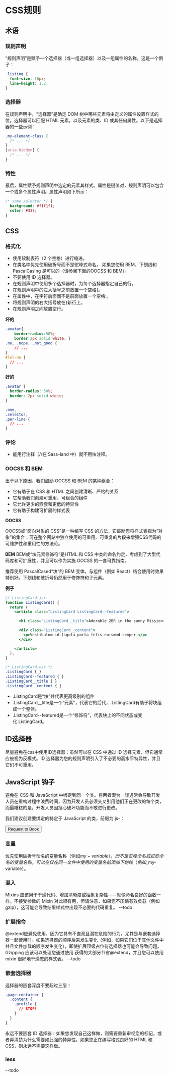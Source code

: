 # CSS规则

## 术语

### 规则声明
“规则声明”是赋予一个选择器（或一组选择器）以及一组属性的名称。这是一个例子：
```css
.listing {
  font-size: 18px;
  line-height: 1.2;
}
```
### 选择器
在规则声明中，“选择器”是确定 DOM 树中哪些元素将由定义的属性设置样式的位。选择器可以匹配 HTML 元素，以及元素的类、ID 或其任何属性。以下是选择器的一些示例：
```css
.my-element-class {
  /* ... */
}
[aria-hidden] {
  /* ... */
}
```
### 特性
最后，属性赋予规则声明中选定的元素其样式。属性是键值对，规则声明可以包含一个或多个属性声明。属性声明如下所示：

```css
/* some selector */ {
  background: #f1f1f1;
  color: #333;
}
```

## CSS

### 格式化
* 使用软制表符（2 个空格）进行缩进。
* 在类名中优先使用破折号而不是驼峰式命名。
  如果您使用 BEM，下划线和 PascalCasing 是可以的（请参阅下面的OOCSS 和 BEM）。
* 不要使用 ID 选择器。
* 在规则声明中使用多个选择器时，为每个选择器指定自己的行。
* 在规则声明中的左大括号之前放置一个空格{。
* 在属性中，在字符后面而不是前面放置一个空格:。
* 将规则声明的右大括号放在}新行上。
* 在规则声明之间放置空行。

**坏的**
```css
.avatar{
    border-radius:50%;
    border:2px solid white; }
.no, .nope, .not_good {
    // ...
}
#lol-no {
  // ...
}
```
**好的**
```css
.avatar {
  border-radius: 50%;
  border: 2px solid white;
}

.one,
.selector,
.per-line {
  // ...
}
```
### 评论
* 能用行注释（//在 Sass-land 中）就不用块注释。

### OOCSS 和 BEM
出于以下原因，我们鼓励 OOCSS 和 BEM 的某种组合：

* 它有助于在 CSS 和 HTML 之间创建清晰、严格的关系
* 它帮助我们创建可重用、可组合的组件
* 它允许更少的嵌套和更低的特异性
* 它有助于构建可扩展的样式表

**OOCSS**

OOCSS或“面向对象的 CSS”是一种编写 CSS 的方法，它鼓励您将样式表视为“对象”的集合：可在整个网站中独立使用的可重用、可重复的片段来增强CSS代码的可维护性和重用性的方法论。

**BEM**
BEM或“块元素修饰符”是HTML 和 CSS 中类的命名约定，考虑到了大型代码库和可扩展性，并且可以作为实施 OOCSS 的一套可靠指南。

推荐使用 PascalCased“块”的 BEM 变体，与组件（例如 React）结合使用时效果特别好。下划线和破折号仍然用于修饰符和子元素。

**例子**

```jsx
// ListingCard.jsx
function ListingCard() {
  return (
    <article class="ListingCard ListingCard--featured">

      <h1 class="ListingCard__title">Adorable 2BR in the sunny Mission</h1>

      <div class="ListingCard__content">
        <p>Vestibulum id ligula porta felis euismod semper.</p>
      </div>

    </article>
  );
}
```
```css
/* ListingCard.css */
.ListingCard { }
.ListingCard--featured { }
.ListingCard__title { }
.ListingCard__content { }
```
 * .ListingCard是“块”并代表更高级别的组件
 * .ListingCard__title是一个“元素”，代表它的后代，.ListingCard有助于将块组成一个整体。
 * .ListingCard--featured是一个“修饰符”，代表块上的不同状态或变化.ListingCard。

## ID选择器
尽量避免在css中使用ID选择器：虽然可以在 CSS 中通过 ID 选择元素，但它通常应被视为反模式。ID 选择器为您的规则声明引入了不必要的高水平特异性，并且它们不可重用。

## JavaScript 钩子
避免在 CSS 和 JavaScript 中绑定到同一个类。将两者混为一谈通常会导致开发人员在重构过程中浪费时间，因为开发人员必须交叉引用他们正在更改的每个类，而最糟糕的是，开发人员因担心破坏功能而不敢进行更改。

我们建议创建要绑定的特定于 JavaScript 的类，前缀为.js-：

<button class="btn btn-primary js-request-to-book">Request to Book</button>

### 变量
优先使用破折号命名的变量名称（例如$my-variable），而不是驼峰命名或蛇形命名的变量名称。可以在仅在同一文件中使用的变量名前添加下划线（例如$_my-variable）。

### 混入
Mixins 应该用于干燥代码、增加清晰度或抽象复杂性——就像命名良好的函数一样。不接受参数的 Mixin 对此很有用，但请注意，如果您不压缩有效负载（例如 gzip），这可能会导致结果样式中出现不必要的代码重复。
--todo
### 扩展指令
@extend应避免使用，因为它具有不直观且潜在危险的行为，尤其是与嵌套选择器一起使用时。如果选择器的顺序后来发生变化（例如，如果它们位于其他文件中并且文件加载的顺序发生变化），即使扩展顶级占位符选择器也可能会导致问题。Gzipping 应该可以处理您通过使用 获得的大部分节省@extend，并且您可以使用 mixin 很好地干燥您的样式表。
--todo

### 嵌套选择器
选择器的嵌套深度不要超过三层！
```css
.page-container {
  .content {
    .profile {
      // STOP!
    }
  }
}
```
永远不要嵌套 ID 选择器：如果您发现自己这样做，则需要重新审视您的标记，或者弄清楚为什么需要如此强的特异性。如果您正在编写格式良好的 HTML 和 CSS，则永远不需要这样做。

### less
--todo